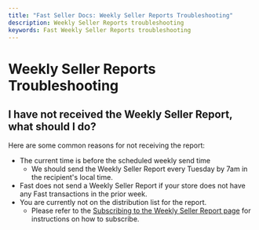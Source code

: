 ```yaml
---
title: "Fast Seller Docs: Weekly Seller Reports Troubleshooting"
description: Weekly Seller Reports troubleshooting
keywords: Fast Weekly Seller Reports troubleshooting
---
```


# Weekly Seller Reports Troubleshooting

## I have not received the Weekly Seller Report, what should I do?

Here are some common reasons for not receiving the report:

- The current time is before the scheduled weekly send time
  - We should send the Weekly Seller Report every Tuesday by 7am in the recipient's local time.
- Fast does not send a Weekly Seller Report if your store does not have any Fast transactions in the prior week.
- You are currently not on the distribution list for the report.
  - Please refer to the [Subscribing to the Weekly Seller Report page](./subscribing.md) for instructions on how to subscribe.
